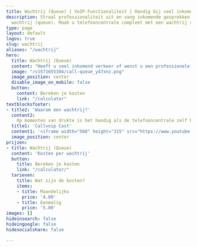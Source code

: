 ```yaml
---
title: Wachtrij (Queue) | VoIP-Functionaliteit | Handig bij veel inkomend verkeer
description: Straal professionaliteit uit en vang inkomende gesprekken op met een
  wachtrij (queue). Maak u telefooncentrale compleet met een wachtrij van Callvoip.
type: page
layout: default
logos: true
slug: wachtrij
aliases: "/wachtrij"
hero:
  title: Wachtrij (Queue)
  content: "Heeft u veel inkomend verkeer of wenst u een professionele uitstraling? Met een wachtrij kunt alle bellers beantwoorden en te woord staan. De beller wordt bijvoorbeeld begroet met een meldtekst en vervolgens in de wacht gezet. Tijdens deze wachtperiode hoort de beller een toon of wachtmuziek totdat hij/zij zelf aan de beurt is.<br><br>Bepaal zelf de rinkelvolgorde en wachtmuziek. Voeg externe nummers toe en bekijk de statistieken. Met de Simmpl telefooncentrale is een wachtrij slechts enkele klikken werk."
  image: "/v1571655384/call-queue_y47xnz.png"
  image_position: center
  disable_image_on_mobile: false
  button:
    content: Bereken je kosten
    link: "/calculator"
textblocksfooter:
- title2: 'Waarom een wachtrij?'
  content2:
    Op momenten van drukte is het handig als de telefooncentrale zelf het gesprek kan aannemen. Een wachtrij (ook wel Queue genoemd) biedt deze mogelijkheid. U begroet de beller met een zelf te plaatsen welkomsttekst gevolgd door wachtmuziek. Komt er een medewerker (queue agent) vrij, dan wordt het gesprek doorverbonden. U stelt zelf in hoe lang de beller maximaal wacht. Mocht het bijvoorbeeld te lang duren, dan kunt u de beller doorschakelen naar een volgende stap in uw belplan (bijv. voicemailbox).<br><br>Dankzij de de geavanceerde wachtrij statistieken ziet u snel wanneer u de meeste belletjes krijgt en hoe lang de beller gemiddeld in de wacht staat. Met deze gegevens kunt u uw wachtrij en/of belroute optimaliseren.<br><br><a href="https://www.callvoip.nl/ondersteuning/simmpl-functionaliteiten/wachtrij-app/" class="button">Hoe werkt het?</a>
  title1: 'Callvoip Cast'
  content1: '<iframe width="560" height="315" src="https://www.youtube.com/embed/NVFxbUSIeQw" frameborder="0" allow="accelerometer; autoplay; encrypted-media; gyroscope; picture-in-picture" allowfullscreen></iframe>'
  image_position: center
prijzen:
- title: Wachtrij (Queue)
  content: 'Kosten per wachtrij'
  button:
    title: Bereken je kosten
    link: "/calculator/"
  tarieven:
    title: Wat zijn de kosten?
    items:
    - title: Maandelijks
      price: '4.00'
    - title: Eenmalig
      price: '5.00'
images: []
hideinsearch: false
hideingoogle: false
hidesocialshare: false

---
```

